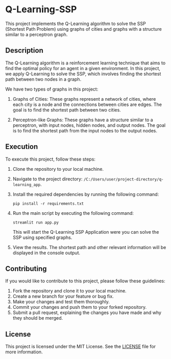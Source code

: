 # Q-Learning-SSP

This project implements the Q-Learning algorithm to solve the SSP (Shortest Path Problem) using graphs of cities and graphs with a structure similar to a perceptron graph.

## Description

The Q-Learning algorithm is a reinforcement learning technique that aims to find the optimal policy for an agent in a given environment. In this project, we apply Q-Learning to solve the SSP, which involves finding the shortest path between two nodes in a graph.

We have two types of graphs in this project:

1. Graphs of Cities: These graphs represent a network of cities, where each city is a node and the connections between cities are edges. The goal is to find the shortest path between two cities.

2. Perceptron-like Graphs: These graphs have a structure similar to a perceptron, with input nodes, hidden nodes, and output nodes. The goal is to find the shortest path from the input nodes to the output nodes.

## Execution

To execute this project, follow these steps:

1. Clone the repository to your local machine.
2. Navigate to the project directory: `/C:/Users/user/project-directory/q-learning_app`.
3. Install the required dependencies by running the following command:

   ```
   pip install -r requirements.txt
   ```

4. Run the main script by executing the following command:

   ```
   streamlit run app.py
   ```

   This will start the Q-Learning SSP Application were you can solve the SSP using specified graphs.

5. View the results. The shortest path and other relevant information will be displayed in the console output.

## Contributing

If you would like to contribute to this project, please follow these guidelines:

1. Fork the repository and clone it to your local machine.
2. Create a new branch for your feature or bug fix.
3. Make your changes and test them thoroughly.
4. Commit your changes and push them to your forked repository.
5. Submit a pull request, explaining the changes you have made and why they should be merged.

## License

This project is licensed under the MIT License. See the [LICENSE](LICENSE) file for more information.
